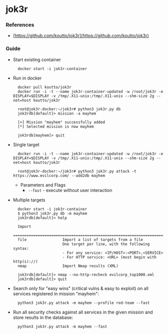 <!---------------------------------------------------------------------------------
Copyright: (c) BLS OPS LLC.
This program is free software: you can redistribute it and/or modify
it under the terms of the GNU General Public License as published by
the Free Software Foundation, version 3.
This program is distributed in the hope that it will be useful,
but WITHOUT ANY WARRANTY; without even the implied warranty of
MERCHANTABILITY or FITNESS FOR A PARTICULAR PURPOSE. See the
GNU General Public License for more details.
You should have received a copy of the GNU General Public License
along with this program. If not, see <https://www.gnu.org/licenses/>.
--------------------------------------------------------------------------------->
# jok3r
### References
* [https://github.com/koutto/jok3r](https://github.com/koutto/jok3r)

### Guide
* Start existing container

        docker start -i jok3r-container
* Run in docker

        docker pull koutto/jok3r
        docker run -i -t --name jok3r-container-updated -w /root/jok3r -e DISPLAY=$DISPLAY -v /tmp/.X11-unix:/tmp/.X11-unix --shm-size 2g --net=host koutto/jok3r

        root@jok3r-docker:~/jok3r# python3 jok3r.py db
        jok3rdb[default]> mission -a mayhem

        [+] Mission "mayhem" successfully added
        [*] Selected mission is now mayhem

        jok3rdb[mayhem]> quit
* Single target

        docker run -i -t --name jok3r-container-updated -w /root/jok3r -e DISPLAY=$DISPLAY -v /tmp/.X11-unix:/tmp/.X11-unix --shm-size 2g --net=host koutto/jok3r

        root@jok3r-docker:~/jok3r# python3 jok3r.py attack -t https://www.evilcorp.com/ --add2db mayhem
    * Parameters and Flags
        * `--fast` - execute without user interaction
* Multiple targets

        docker start -i jok3r-container
        $ python3 jok3r.py db -m mayhem
        jok3rdb[default]> help

        Import
        ================================================================================
        file                Import a list of targets from a file
                            One target per line, with the following syntax:
                            - For any service: <IP/HOST>:<PORT>,<SERVICE>
                            - For HTTP service: <URL> (must begin with http(s)://)
        nmap                Import Nmap results (XML)

        jok3rdb[default]> nmap --no-http-recheck evilcorp_top1000.xml
        jok3rdb[default]> quit
* Search only for "easy wins" (critical vulns & easy to exploit) on all services registered in mission "mayhem":

        python3 jok3r.py attack -m mayhem --profile red-team --fast
* Run all security checks against all services in the given mission and store results in the database:

        python3 jok3r.py attack -m mayhem --fast